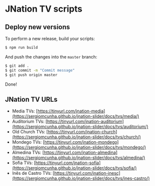 # JNation TV scripts

## Deploy new versions

To perform a new release, build your scripts:

```sh
$ npm run build
```

And push the changes into the `master` branch:

```sh
$ git add .
$ git commit -m "Commit message"
$ git push origin master
```

Done!

## JNation TV URLs

* Media TVs: [https://tinyurl.com/jnation-media](https://sergiomcunha.github.io/jnation-slider/docs/tvs/media/)
* Auditorium TVs: [https://tinyurl.com/jnation-auditorium](https://sergiomcunha.github.io/jnation-slider/docs/tvs/auditorium/)
* Old Church TVs: [https://tinyurl.com/jnation-church](https://sergiomcunha.github.io/jnation-slider/docs/tvs/church/)
* Mondego TVs: [https://tinyurl.com/jnation-mondego](https://sergiomcunha.github.io/jnation-slider/docs/tvs/mondego/)
* Almedina TVs: [https://tinyurl.com/jnation-almedina](https://sergiomcunha.github.io/jnation-slider/docs/tvs/almedina/)
* Sofia TVs: [https://tinyurl.com/jnation-sofia](https://sergiomcunha.github.io/jnation-slider/docs/tvs/sofia/)
* Inês de Castro TVs: [https://tinyurl.com/jnation-inesc](https://sergiomcunha.github.io/jnation-slider/docs/tvs/ines-castro/)

